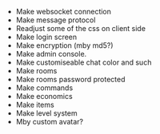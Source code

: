 - Make websocket connection
- Make message protocol
- Readjust some of the css on client side
- Make login screen
- Make encryption (mby md5?)
- Make admin console.
- Make customiseable chat color and such
- Make rooms
- Make rooms password protected
- Make commands
- Make economics
- Make items
- Make level system
- Mby custom avatar?